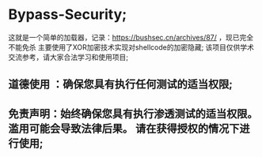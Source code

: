 # Bypass-Security;
这就是一个简单的加载器，记录：https://bushsec.cn/archives/87/    ，现已完全不能免杀
主要使用了XOR加密技术实现对shellcode的加密隐藏;
该项目仅供学术交流参考，请大家合法学习和使用项目;
## 道德使用 ：确保您具有执行任何测试的适当权限;
## 免责声明：始终确保您具有执行渗透测试的适当权限。滥用可能会导致法律后果。 请在获得授权的情况下进行使用;
